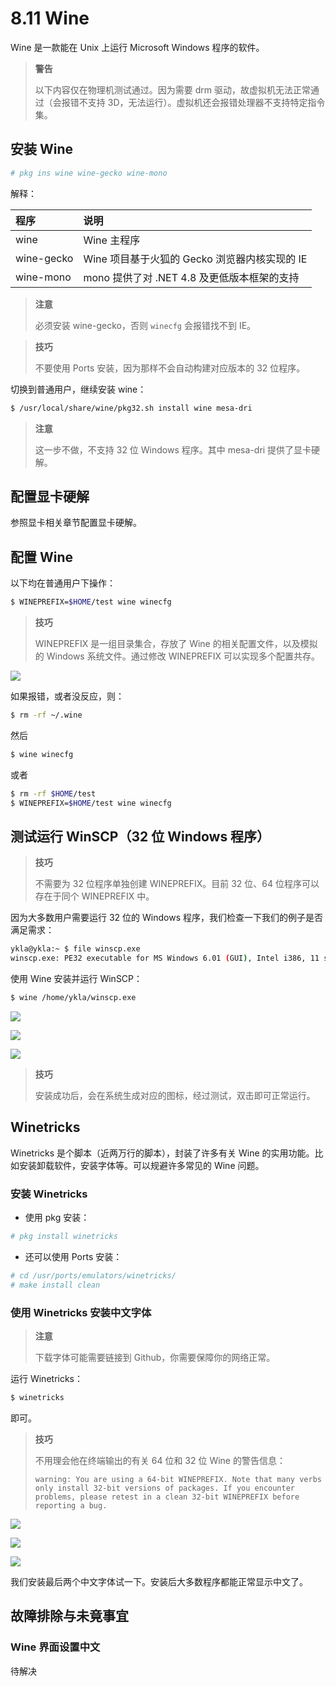 # 8.11 Wine

Wine 是一款能在 Unix 上运行 Microsoft Windows 程序的软件。

>**警告**
>
>以下内容仅在物理机测试通过。因为需要 drm 驱动，故虚拟机无法正常通过（会报错不支持 3D，无法运行）。虚拟机还会报错处理器不支持特定指令集。

## 安装 Wine


```sh
# pkg ins wine wine-gecko wine-mono
```

解释：

|程序|说明|
|:---|:---|
|wine|Wine 主程序|
|wine-gecko|Wine 项目基于火狐的 Gecko 浏览器内核实现的 IE |
|wine-mono|mono 提供了对 .NET 4.8 及更低版本框架的支持|

>**注意**
>
>必须安装 wine-gecko，否则 `winecfg` 会报错找不到 IE。

>**技巧**
>
>不要使用 Ports 安装，因为那样不会自动构建对应版本的 32 位程序。

切换到普通用户，继续安装 wine：

```sh
$ /usr/local/share/wine/pkg32.sh install wine mesa-dri
```

>**注意**
>
>这一步不做，不支持 32 位 Windows 程序。其中 mesa-dri 提供了显卡硬解。

## 配置显卡硬解

参照显卡相关章节配置显卡硬解。

## 配置 Wine

以下均在普通用户下操作：

```sh
$ WINEPREFIX=$HOME/test wine winecfg
```

>**技巧**
>
>WINEPREFIX 是一组目录集合，存放了 Wine 的相关配置文件，以及模拟的 Windows 系统文件。通过修改 WINEPREFIX 可以实现多个配置共存。

![](../.gitbook/assets/wine1.png)

如果报错，或者没反应，则：

```sh
$ rm -rf ~/.wine
```

然后

```sh
$ wine winecfg
```

或者

```sh
$ rm -rf $HOME/test
$ WINEPREFIX=$HOME/test wine winecfg
```

## 测试运行 WinSCP（32 位 Windows 程序）

>**技巧**
>
>不需要为 32 位程序单独创建 WINEPREFIX。目前 32 位、64 位程序可以存在于同个 WINEPREFIX 中。

因为大多数用户需要运行 32 位的 Windows 程序，我们检查一下我们的例子是否满足需求：

```sh
ykla@ykla:~ $ file winscp.exe
winscp.exe: PE32 executable for MS Windows 6.01 (GUI), Intel i386, 11 sections
```

使用 Wine 安装并运行 WinSCP：

```sh
$ wine /home/ykla/winscp.exe
```

![](../.gitbook/assets/wine2.png)

![](../.gitbook/assets/wine4.png)

![](../.gitbook/assets/wine3.png)

>**技巧**
>
>安装成功后，会在系统生成对应的图标，经过测试，双击即可正常运行。

## Winetricks

Winetricks 是个脚本（近两万行的脚本），封装了许多有关 Wine 的实用功能。比如安装卸载软件，安装字体等。可以规避许多常见的 Wine 问题。

### 安装 Winetricks

- 使用 pkg 安装：

```sh
# pkg install winetricks
```

- 还可以使用 Ports 安装：

```sh
# cd /usr/ports/emulators/winetricks/
# make install clean
```

### 使用 Winetricks 安装中文字体

>**注意**
>
>下载字体可能需要链接到 Github，你需要保障你的网络正常。


运行 Winetricks：

```sh
$ winetricks
```

即可。

>**技巧**
>
>不用理会他在终端输出的有关 64 位和 32 位 Wine 的警告信息：
>
>`warning: You are using a 64-bit WINEPREFIX. Note that many verbs only install 32-bit versions of packages. If you encounter problems, please retest in a clean 32-bit WINEPREFIX before reporting a bug.`


![](../.gitbook/assets/winetricks1.png)

![](../.gitbook/assets/winetricks2.png)

![](../.gitbook/assets/winetricks3.png)

我们安装最后两个中文字体试一下。安装后大多数程序都能正常显示中文了。

## 故障排除与未竟事宜

### Wine 界面设置中文

待解决

